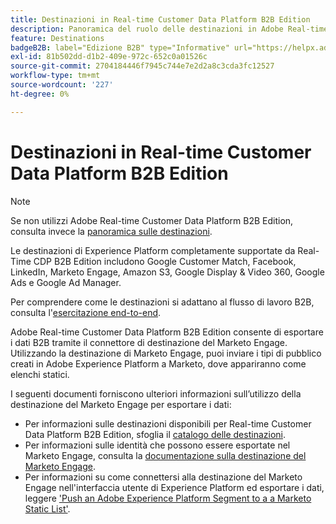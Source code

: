 ```yaml
---
title: Destinazioni in Real-time Customer Data Platform B2B Edition
description: Panoramica del ruolo delle destinazioni in Adobe Real-time Customer Data Platform B2B Edition.
feature: Destinations
badgeB2B: label="Edizione B2B" type="Informative" url="https://helpx.adobe.com/legal/product-descriptions/real-time-customer-data-platform-b2b-edition-prime-and-ultimate-packages.html newtab=true"
exl-id: 81b502dd-d1b2-409e-972c-652c0a01526c
source-git-commit: 2704184446f7945c744e7e2d2a8c3cda3fc12527
workflow-type: tm+mt
source-wordcount: '227'
ht-degree: 0%

---
```


# Destinazioni in Real-time Customer Data Platform B2B Edition

>[!NOTE]
>
>Se non utilizzi Adobe Real-time Customer Data Platform B2B Edition, consulta invece la [panoramica sulle destinazioni](../../destinations/home.md).

Le destinazioni di Experience Platform completamente supportate da Real-Time CDP B2B Edition includono Google Customer Match, Facebook, LinkedIn, Marketo Engage, Amazon S3, Google Display &amp; Video 360, Google Ads e Google Ad Manager.

Per comprendere come le destinazioni si adattano al flusso di lavoro B2B, consulta l&#39;[esercitazione end-to-end](../b2b-tutorial.md#activate-your-evaluated-data-to-a-destination).

Adobe Real-time Customer Data Platform B2B Edition consente di esportare i dati B2B tramite il connettore di destinazione del Marketo Engage. Utilizzando la destinazione di Marketo Engage, puoi inviare i tipi di pubblico creati in Adobe Experience Platform a Marketo, dove appariranno come elenchi statici.

I seguenti documenti forniscono ulteriori informazioni sull’utilizzo della destinazione del Marketo Engage per esportare i dati:

- Per informazioni sulle destinazioni disponibili per Real-time Customer Data Platform B2B Edition, sfoglia il [catalogo delle destinazioni](../../destinations/catalog/overview.md).
- Per informazioni sulle identità che possono essere esportate nel Marketo Engage, consulta la [documentazione sulla destinazione del Marketo Engage](../../destinations/catalog/adobe/marketo-engage.md).
- Per informazioni su come connettersi alla destinazione del Marketo Engage nell&#39;interfaccia utente di Experience Platform ed esportare i dati, leggere [&#39;Push an Adobe Experience Platform Segment to a a Marketo Static List&#39;](https://experienceleague.adobe.com/docs/marketo/using/product-docs/core-marketo-concepts/smart-lists-and-static-lists/static-lists/push-an-adobe-experience-platform-segment-to-a-marketo-static-list.html).
